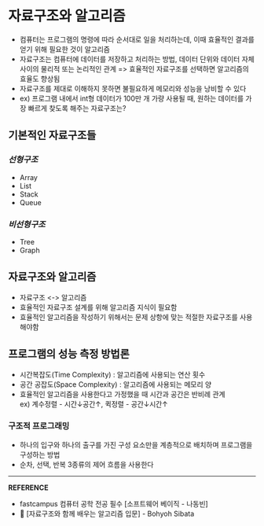 # 자료구조와 알고리즘

- 컴퓨터는 프로그램의 명령에 따라 순서대로 일을 처리하는데, 이때 효율적인 결과를 얻기 위해 필요한 것이 알고리즘
- 자료구조는 컴퓨터에 데이터를 저장하고 처리하는 방법,  데이터 단위와 데이터 자체 사이의 물리적 또는 논리적인 관계
=> 효율적인 자료구조를 선택하면 알고리즘의 효율도 향상됨
- 자료구조를 제대로 이해하지 못하면 불필요하게 메모리와 성능을 낭비할 수 있다  
- ex) 프로그램 내에서 int형 데이터가 100만 개 가량 사용될 때, 원하는 데이터를 가장 빠르게 찾도록 해주는 자료구조는?

## 기본적인 자료구조들
### _선형구조_
- Array
- List
- Stack
- Queue

### _비선형구조_
- Tree
- Graph

## 자료구조와 알고리즘
- 자료구조 <-> 알고리즘
- 효율적인 자료구조 설계를 위해 알고리즘 지식이 필요함
- 효율적인 알고리즘을 작성하기 위해서는 문제 상항에 맞는 적절한 자료구조를 사용해야함

## 프로그램의 성능 측정 방법론
- 시간복잡도(Time Complexity) : 알고리즘에 사용되는 연산 횟수
- 공간 공잡도(Space Complexity) : 알고리즘에 사용되는 메모리 양  
- 효율적인 알고리즘을 사용한다고 가정했을 때 시간과 공간은 반비례 관계  
ex) 계수정렬 - 시간↓공간↑, 퀵정렬 - 공간↓시간↑

### 구조적 프로그래밍
- 하나의 입구와 하나의 출구를 가진 구성 요소만을 계층적으로 배치하며 프로그램을 구성하는 방법
- 순차, 선택, 반복 3종류의 제어 흐름을 사용한다


---
__REFERENCE__
- fastcampus 컴퓨터 공학 전공 필수 [소프트웨어 베이직 - 나동빈]
- &#128214; [자료구조와 함께 배우는 알고리즘 입문] - Bohyoh Sibata